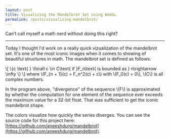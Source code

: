 ```yaml
---
layout: post
title: Visualizing the Mandelbrot Set using WebGL
permalink: /posts/visualizing-mandelbrot/
---
```


Can't call myself a math nerd without doing this right?

---
<link rel="stylesheet" href="{{ '/static/mandelbrot/style.css' | relative_url }}">
<script src="{{ '/static/mandelbrot/src/script.js' | relative_url }}" type="text/javascript"></script>
<script src="{{ '/static/mandelbrot/post.js' | relative_url }}" type="text/javascript"></script>
<script>
const root = "{{ '/static/mandelbrot/src' | relative_url }}";
</script>

<canvas id="glcanvas"></canvas>

Today I thought I'd work on a really quick vizualization of the mandelbrot set.
It's one of the most iconic images when it comes to showing of beautiful
structures in math. The mandelbrot set is defined as follows:

\\[ \\{c \text{ } \forall c \in C\text{ if }F_n\text{ is bounded as } n\rightarrow \infty \\} \\]
where \\(F_{n + 1}(c) = F_n^2(c) + c\\) with \\(F_0(c) = 0\\), \\(C\\) is all complex numbers.

In the program above, "divergence" of the sequence \\(F\\) is approximated by
whether the computation for one element of the sequence ever exceeds the maximum
value for a 32-bit float. That was sufficient to get the iconic mandelbrot
shape.

The colors visualize how quickly the series diverges. You can see the source
code for this project here:
[https://github.com/aneeshdurg/mandelbrot](https://github.com/aneeshdurg/mandelbrot).
